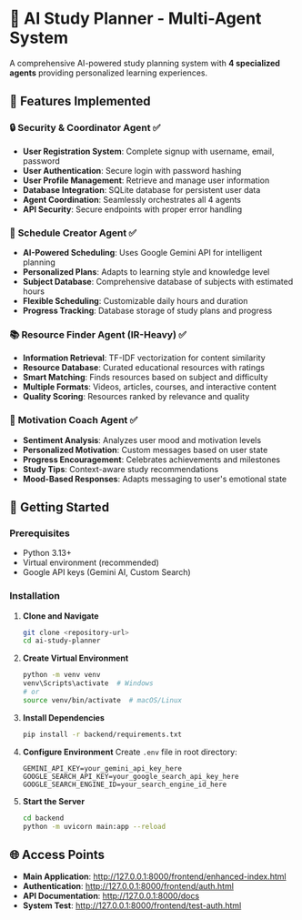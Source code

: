 # 🤖 AI Study Planner - Multi-Agent System

A comprehensive AI-powered study planning system with **4 specialized agents** providing personalized learning experiences.

## 🎯 Features Implemented

### 🔒 **Security & Coordinator Agent** ✅
- **User Registration System**: Complete signup with username, email, password
- **User Authentication**: Secure login with password hashing
- **User Profile Management**: Retrieve and manage user information  
- **Database Integration**: SQLite database for persistent user data
- **Agent Coordination**: Seamlessly orchestrates all 4 agents
- **API Security**: Secure endpoints with proper error handling

### 📅 **Schedule Creator Agent** ✅
- **AI-Powered Scheduling**: Uses Google Gemini API for intelligent planning
- **Personalized Plans**: Adapts to learning style and knowledge level
- **Subject Database**: Comprehensive database of subjects with estimated hours
- **Flexible Scheduling**: Customizable daily hours and duration
- **Progress Tracking**: Database storage of study plans and progress

### 📚 **Resource Finder Agent (IR-Heavy)** ✅
- **Information Retrieval**: TF-IDF vectorization for content similarity
- **Resource Database**: Curated educational resources with ratings
- **Smart Matching**: Finds resources based on subject and difficulty
- **Multiple Formats**: Videos, articles, courses, and interactive content
- **Quality Scoring**: Resources ranked by relevance and quality

### 💪 **Motivation Coach Agent** ✅
- **Sentiment Analysis**: Analyzes user mood and motivation levels
- **Personalized Motivation**: Custom messages based on user state
- **Progress Encouragement**: Celebrates achievements and milestones
- **Study Tips**: Context-aware study recommendations
- **Mood-Based Responses**: Adapts messaging to user's emotional state

## 🚀 Getting Started

### Prerequisites
- Python 3.13+
- Virtual environment (recommended)
- Google API keys (Gemini AI, Custom Search)

### Installation

1. **Clone and Navigate**
   ```bash
   git clone <repository-url>
   cd ai-study-planner
   ```

2. **Create Virtual Environment**
   ```bash
   python -m venv venv
   venv\Scripts\activate  # Windows
   # or
   source venv/bin/activate  # macOS/Linux
   ```

3. **Install Dependencies**
   ```bash
   pip install -r backend/requirements.txt
   ```

4. **Configure Environment**
   Create `.env` file in root directory:
   ```
   GEMINI_API_KEY=your_gemini_api_key_here
   GOOGLE_SEARCH_API_KEY=your_google_search_api_key_here
   GOOGLE_SEARCH_ENGINE_ID=your_search_engine_id_here
   ```

5. **Start the Server**
   ```bash
   cd backend
   python -m uvicorn main:app --reload
   ```

## 🌐 Access Points

- **Main Application**: http://127.0.0.1:8000/frontend/enhanced-index.html
- **Authentication**: http://127.0.0.1:8000/frontend/auth.html
- **API Documentation**: http://127.0.0.1:8000/docs
- **System Test**: http://127.0.0.1:8000/frontend/test-auth.html
